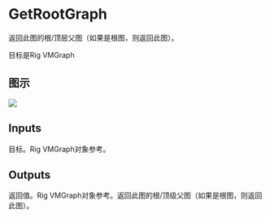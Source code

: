 # GetRootGraph

返回此图的根/顶层父图（如果是根图，则返回此图）。

目标是Rig VMGraph

## 图示

![]($-20221218-20443457.png)

## Inputs

目标。Rig VMGraph对象参考。  

## Outputs

返回值。Rig VMGraph对象参考。返回此图的根/顶级父图（如果是根图，则返回此图）。
